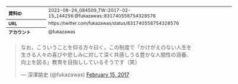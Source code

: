 <table style="font-size: 9pt; width: 610px; margin-bottom: 20px; height: 80px;">
<tbody>
    <tr>
        <th align=left>資料ID</th>
        <td align=left>2022-08-26_084509_TW::2017-02-15_144256:@fukazawas::831740558754328576</td>
    </tr>
    <tr>
        <th align=left>URL</th>
        <td align=left>https://twitter.com/fukazawas/status/831740558754328576</td>
    </tr>
    <tr>
        <th align=left>アカウント</th>
        <td align=left>@fukazawas</td>
    </tr>
    <tr>
        <th align=left>ユーザ名</th>
        <td align=left>深澤諭史</td>
    </tr>
    <tr>
        <th align=left>ツイートの記録日時</th>
        <td align=left>2022-08-26_084509_</td>
    </tr>
</tbody>
</table>
<blockquote class="twitter-tweet" data-width="450"  data-lang="ja"><p lang="ja" dir="ltr">なお，こういうことを仰る方々曰く，この制度で「かけがえのない人生を生きる人々の喜びや悲しみに対して深く共感しうる豊かな人間性の涵養、向上を図る」教育を目指ししているそうです（笑）</p>&mdash; 深澤諭史 (@fukazawas) <a href="https://twitter.com/fukazawas/status/831740558754328576?ref_src=twsrc%5Etfw">February 15, 2017</a></blockquote>
<script async src="https://platform.twitter.com/widgets.js" charset="utf-8"></script>


